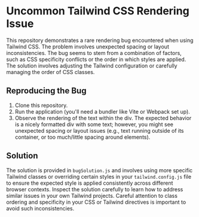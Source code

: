 # Uncommon Tailwind CSS Rendering Issue

This repository demonstrates a rare rendering bug encountered when using Tailwind CSS.  The problem involves unexpected spacing or layout inconsistencies. The bug seems to stem from a combination of factors, such as CSS specificity conflicts or the order in which styles are applied.  The solution involves adjusting the Tailwind configuration or carefully managing the order of CSS classes.

## Reproducing the Bug

1. Clone this repository.
2. Run the application (you'll need a bundler like Vite or Webpack set up).
3. Observe the rendering of the text within the div.  The expected behavior is a nicely formatted div with some text; however, you might see unexpected spacing or layout issues (e.g., text running outside of its container, or too much/little spacing around elements).

## Solution

The solution is provided in `bugSolution.js` and involves using more specific Tailwind classes or overriding certain styles in your `tailwind.config.js` file to ensure the expected style is applied consistently across different browser contexts.   Inspect the solution carefully to learn how to address similar issues in your own Tailwind projects.  Careful attention to class ordering and specificity in your CSS or Tailwind directives is important to avoid such inconsistencies. 
